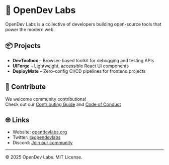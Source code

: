 # 🚀 OpenDev Labs

OpenDev Labs is a collective of developers building open-source tools that power the modern web.

## 📦 Projects

- **DevToolbox** – Browser-based toolkit for debugging and testing APIs  
- **UIForge** – Lightweight, accessible React UI components  
- **DeployMate** – Zero-config CI/CD pipelines for frontend projects  

## 🤝 Contribute

We welcome community contributions!  
Check out our [Contributing Guide](https://github.com/opendev/.github/blob/main/CONTRIBUTING.md) and [Code of Conduct](https://github.com/opendev/.github/blob/main/CODE_OF_CONDUCT.md)

## 🌐 Links

- Website: [opendevlabs.org](https://opendevlabs.org)  
- Twitter: [@opendevlabs](https://twitter.com/opendevlabs)  
- Discord: [Join our community](https://discord.gg/example)

---

© 2025 OpenDev Labs. MIT License.
